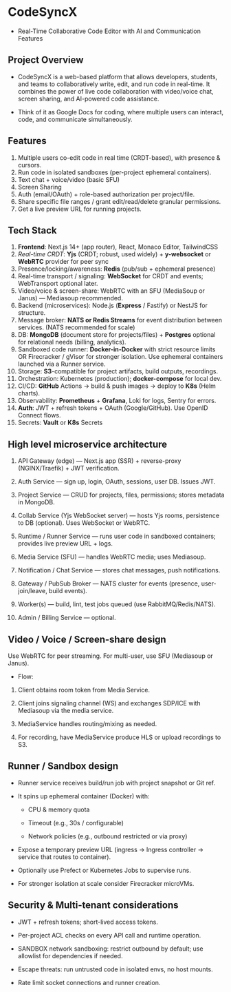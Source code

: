 # CodeSyncX

-   Real-Time Collaborative Code Editor with AI and Communication Features

## Project Overview

-   CodeSyncX is a web-based platform that allows developers, students, and teams to collaboratively write, edit, and run code in real-time. It combines the power of live code collaboration with video/voice chat, screen sharing, and AI-powered code assistance.

-   Think of it as Google Docs for coding, where multiple users can interact, code, and communicate simultaneously.

## Features

1. Multiple users co-edit code in real time (CRDT-based), with presence & cursors.
2. Run code in isolated sandboxes (per-project ephemeral containers).
3. Text chat + voice/video (basic SFU)
4. Screen Sharing
5. Auth (email/OAuth) + role-based authorization per project/file.
6. Share specific file ranges / grant edit/read/delete granular permissions.
7. Get a live preview URL for running projects.

## Tech Stack

1. **Frontend**: Next.js 14+ (app router), React, Monaco Editor, TailwindCSS
2. _Real-time CRDT_: **Yjs** (CRDT; robust, used widely) + **y-websocket** or **WebRTC** provider for peer sync
3. Presence/locking/awareness: **Redis** (pub/sub + ephemeral presence)
4. Real-time transport / signaling: **WebSocket** for CRDT and events; WebTransport optional later.
5. Video/voice & screen-share: WebRTC with an SFU (MediaSoup or Janus) — Mediasoup recommended.
6. Backend (microservices): Node.js (**Express** / Fastify) or NestJS for structure.
7. Message broker: **NATS or Redis Streams** for event distribution between services. (NATS recommended for scale)
8. DB: **MongoDB** (document store for projects/files) + **Postgres** optional for relational needs (billing, analytics).
9. Sandboxed code runner: **Docker-in-Docker** with strict resource limits OR Firecracker / gVisor for stronger isolation. Use ephemeral containers launched via a Runner service.
10. Storage: **S3**-compatible for project artifacts, build outputs, recordings.
11. Orchestration: Kubernetes (production); **docker-compose** for local dev.
12. CI/CD: **GitHub** Actions → build & push images → deploy to **K8s** (Helm charts).
13. Observability: **Prometheus** + **Grafana**, Loki for logs, Sentry for errors.
14. **Auth**: JWT + refresh tokens + OAuth (Google/GitHub). Use OpenID Connect flows.
15. Secrets: **Vault** or **K8s** Secrets

## High level microservice architecture

1. API Gateway (edge) — Next.js app (SSR) + reverse-proxy (NGINX/Traefik) + JWT verification.

2. Auth Service — sign up, login, OAuth, sessions, user DB. Issues JWT.

3. Project Service — CRUD for projects, files, permissions; stores metadata in MongoDB.

4. Collab Service (Yjs WebSocket server) — hosts Yjs rooms, persistence to DB (optional). Uses WebSocket or WebRTC.

5. Runtime / Runner Service — runs user code in sandboxed containers; provides live preview URL + logs.

6. Media Service (SFU) — handles WebRTC media; uses Mediasoup.

7. Notification / Chat Service — stores chat messages, push notifications.

8. Gateway / PubSub Broker — NATS cluster for events (presence, user-join/leave, build events).

9. Worker(s) — build, lint, test jobs queued (use RabbitMQ/Redis/NATS).

10. Admin / Billing Service — optional.

## Video / Voice / Screen-share design

Use WebRTC for peer streaming. For multi-user, use SFU (Mediasoup or Janus).

-   Flow:

1. Client obtains room token from Media Service.

2. Client joins signaling channel (WS) and exchanges SDP/ICE with Mediasoup via the media service.

3. MediaService handles routing/mixing as needed.

4. For recording, have MediaService produce HLS or upload recordings to S3.

## Runner / Sandbox design

-   Runner service receives build/run job with project snapshot or Git ref.

-   It spins up ephemeral container (Docker) with:

    -   CPU & memory quota

    -   Timeout (e.g., 30s / configurable)

    -   Network policies (e.g., outbound restricted or via proxy)

-   Expose a temporary preview URL (ingress -> Ingress controller -> service that routes to container).

-   Optionally use Prefect or Kubernetes Jobs to supervise runs.

-   For stronger isolation at scale consider Firecracker microVMs.

## Security & Multi-tenant considerations

-   JWT + refresh tokens; short-lived access tokens.

-   Per-project ACL checks on every API call and runtime operation.

-   SANDBOX network sandboxing: restrict outbound by default; use allowlist for dependencies if needed.

-   Escape threats: run untrusted code in isolated envs, no host mounts.

-   Rate limit socket connections and runner creation.
